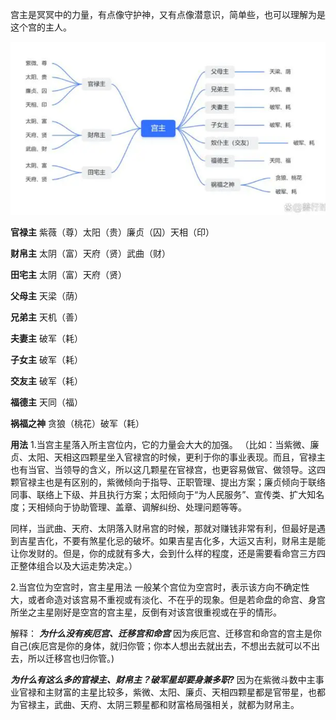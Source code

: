 宫主是冥冥中的力量，有点像守护神，又有点像潜意识，简单些，也可以理解为是这个宫的主人。

![各宫宫主](./img/各宫宫主.png)

**官禄主**
紫薇（尊）太阳（贵）廉贞（囚）天相（印）

**财帛主**
太阴（富）天府（贤）武曲（财）

**田宅主**
太阴（富）天府（贤）

**父母主**
天梁（荫）

**兄弟主**
天机（善）

**夫妻主**
破军（耗）

**子女主**
破军（耗）

**交友主**
破军（耗）

**福德主**
天同（福）

**祸福之神**
贪狼（桃花）破军（耗）

**用法**
1.当宫主星落入所主宫位内，它的力量会大大的加强。
（比如：当紫微、廉贞、太阳、天相这四颗星坐入官禄宫的时候，更利于你的事业表现。而且，官禄主也有当官、当领导的含义，所以这几颗星在官禄宫，也更容易做官、做领导。这四颗官禄主也是有区别的，紫微倾向于指导、正职管理、提出方案；廉贞倾向于联络同事、联络上下级、并且执行方案；太阳倾向于“为人民服务”、宣传类、扩大知名度；天相倾向于协助管理、盖章、调解纠纷、处理问题等等。

同样，当武曲、天府、太阴落入财帛宫的时候，那就对赚钱非常有利，但最好是遇到吉星吉化，不要有煞星化忌的破坏。如果吉星吉化多，大运又吉利，财帛主是能让你发财的。但是，你的成就有多大，会到什么样的程度，还是需要看命宫三方四正整体组合以及大运走势决定。）

2.当宫位为空宫时，宫主星用法
一般某个宫位为空宫时，表示该方向不确定性大，或者命造对该宫易不重视或有淡化、不在乎的现象。但是若命盘的命宫、身宫所坐之主星刚好是空宫的宫主星，反倒有对该宫很重视或在乎的情形。





解释：
***为什么没有疾厄宫、迁移宫和命宫***
因为疾厄宫、迁移宫和命宫的宫主是你自己(疾厄宫是你的身体，就归你管；你本人想出去就出去，不想出去就可以不出去，所以迁移宫也归你管。)

***为什么有这么多的官禄主、财帛主？破军星却要身兼多职?***
因为在紫微斗数中主事业官禄和主财富的主星比较多，紫微、太阳、廉贞、天相四颗星都是官带星，也都为官禄主，武曲、天府、太阴三颗星都和财富格局强相关，就都为财帛主。